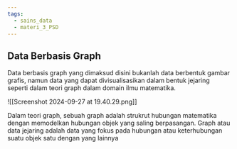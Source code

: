 ```yaml
---
tags:
  - sains_data
  - materi_3_PSD
---
```

## Data Berbasis Graph

Data berbasis graph yang dimaksud disini bukanlah data berbentuk gambar grafis, namun data yang dapat divisualisasikan dalam bentuk jejaring seperti dalam teori graph dalam domain ilmu matematika.

![[Screenshot 2024-09-27 at 19.40.29.png]]

Dalam teori graph, sebuah graph adalah strukrut hubungan matematika dengan memodelkan hubungan objek yang saling berpasangan. Graph atau data jejaring adalah data yang fokus pada hubungan atau keterhubungan suatu objek satu dengan yang lainnya